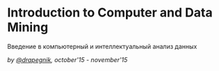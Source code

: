 # Introduction to Computer and Data Mining
Введение в компьютерный и интеллектуальный анализ данных

*by [@drapegnik](https://github.com/Drapegnik), october'15 - november'15*